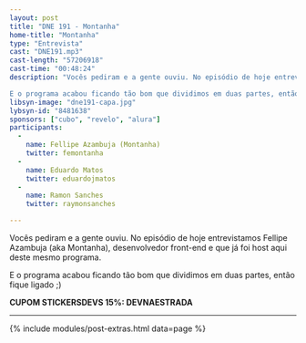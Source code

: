 ```yaml
---
layout: post
title: "DNE 191 - Montanha"
home-title: "Montanha"
type: "Entrevista"
cast: "DNE191.mp3"
cast-length: "57206918"
cast-time: "00:48:24"
description: "Vocês pediram e a gente ouviu. No episódio de hoje entrevistamos Fellipe Azambuja (aka Montanha), desenvolvedor front-end e que já foi host aqui deste mesmo programa.

E o programa acabou ficando tão bom que dividimos em duas partes, então fique ligado ;)"
libsyn-image: "dne191-capa.jpg"
lybsyn-id: "8481638"
sponsors: ["cubo", "revelo", "alura"]
participants:
  -
    name: Fellipe Azambuja (Montanha)
    twitter: femontanha
  -
    name: Eduardo Matos
    twitter: eduardojmatos
  -
    name: Ramon Sanches
    twitter: raymonsanches

---
```


Vocês pediram e a gente ouviu. No episódio de hoje entrevistamos Fellipe Azambuja (aka Montanha), desenvolvedor front-end e que já foi host aqui deste mesmo programa.

E o programa acabou ficando tão bom que dividimos em duas partes, então fique ligado ;)

<strong>CUPOM STICKERSDEVS 15%: DEVNAESTRADA</strong>

---

{% include modules/post-extras.html data=page %}
